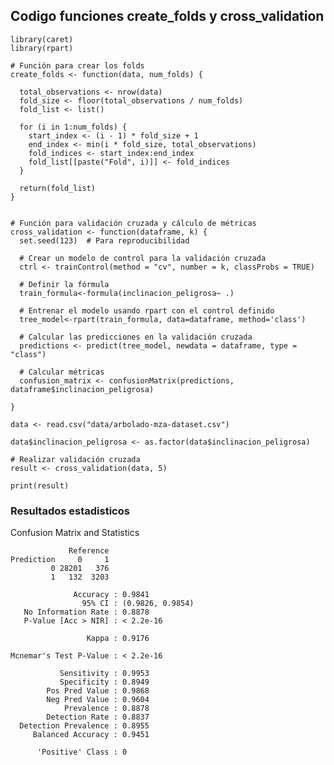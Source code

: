 ## Codigo funciones create_folds y cross_validation

```{r}
library(caret)
library(rpart)

# Función para crear los folds
create_folds <- function(data, num_folds) {

  total_observations <- nrow(data)
  fold_size <- floor(total_observations / num_folds)
  fold_list <- list()

  for (i in 1:num_folds) {
    start_index <- (i - 1) * fold_size + 1
    end_index <- min(i * fold_size, total_observations)
    fold_indices <- start_index:end_index
    fold_list[[paste("Fold", i)]] <- fold_indices
  }
  
  return(fold_list)
}


# Función para validación cruzada y cálculo de métricas
cross_validation <- function(dataframe, k) {
  set.seed(123)  # Para reproducibilidad

  # Crear un modelo de control para la validación cruzada
  ctrl <- trainControl(method = "cv", number = k, classProbs = TRUE)

  # Definir la fórmula
  train_formula<-formula(inclinacion_peligrosa~ .)

  # Entrenar el modelo usando rpart con el control definido
  tree_model<-rpart(train_formula, data=dataframe, method='class')
  
  # Calcular las predicciones en la validación cruzada
  predictions <- predict(tree_model, newdata = dataframe, type = "class")
  
  # Calcular métricas
  confusion_matrix <- confusionMatrix(predictions, dataframe$inclinacion_peligrosa)
  
}

data <- read.csv("data/arbolado-mza-dataset.csv")

data$inclinacion_peligrosa <- as.factor(data$inclinacion_peligrosa)

# Realizar validación cruzada
result <- cross_validation(data, 5)

print(result)
```
### Resultados estadisticos 

Confusion Matrix and Statistics

                 Reference
    Prediction     0     1
             0 28201   376
             1   132  3203
                                          
                  Accuracy : 0.9841          
                    95% CI : (0.9826, 0.9854)
       No Information Rate : 0.8878          
       P-Value [Acc > NIR] : < 2.2e-16       
                                          
                     Kappa : 0.9176          
                                          
    Mcnemar's Test P-Value : < 2.2e-16       
                                          
               Sensitivity : 0.9953          
               Specificity : 0.8949          
            Pos Pred Value : 0.9868          
            Neg Pred Value : 0.9604          
                Prevalence : 0.8878          
            Detection Rate : 0.8837          
      Detection Prevalence : 0.8955          
         Balanced Accuracy : 0.9451          
                                          
          'Positive' Class : 0               
                            